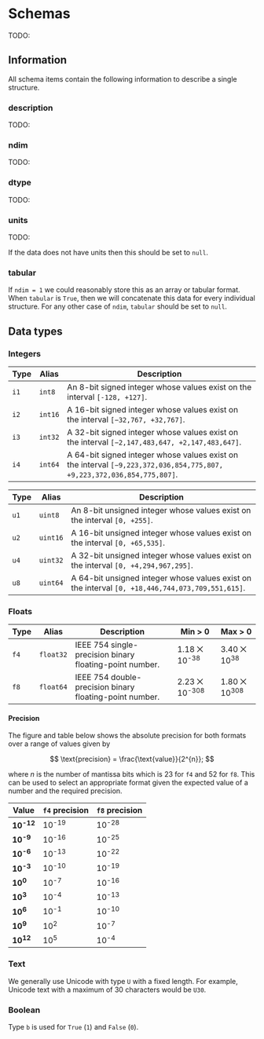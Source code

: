# Schemas

TODO:

## Information

All schema items contain the following information to describe a single structure.

### description

TODO:

### ndim

TODO:

### dtype

TODO:

### units

TODO:

If the data does not have units then this should be set to `null`.

### tabular

If `ndim = 1` we could reasonably store this as an array or tabular format.
When `tabular` is `True`, then we will concatenate this data for every individual structure.
For any other case of `ndim`, `tabular` should be set to `null`.

## Data types

### Integers

| Type | Alias | Description |
| ---- | ----- | ----------- |
| `i1` | `int8` | An 8-bit signed integer whose values exist on the interval `[-128, +127]`. |
| `i2` | `int16` | A 16-bit signed integer whose values exist on the interval `[−32,767, +32,767]`. |
| `i3` | `int32` | A 32-bit signed integer whose values exist on the interval `[−2,147,483,647, +2,147,483,647]`. |
| `i4` | `int64` | A 64-bit signed integer whose values exist on the interval `[−9,223,372,036,854,775,807, +9,223,372,036,854,775,807]`. |

| Type | Alias | Description |
| ---- | ----- | ----------- |
| `u1` | `uint8` | An 8-bit unsigned integer whose values exist on the interval `[0, +255]`. |
| `u2` | `uint16` | A 16-bit unsigned integer whose values exist on the interval `[0, +65,535]`. |
| `u4` | `uint32` | A 32-bit unsigned integer whose values exist on the interval `[0, +4,294,967,295]`. |
| `u8` | `uint64` | A 64-bit unsigned integer whose values exist on the interval `[0, +18,446,744,073,709,551,615]`. |

### Floats

| Type | Alias | Description | Min > 0 | Max > 0 |
| ---- | ----- | ----------- | ------- | ------- |
| `f4` | `float32` | IEEE 754 single-precision binary floating-point number. | 1.18 ⨉ 10<sup>-38</sup> | 3.40 ⨉ 10<sup>38</sup> |
| `f8` | `float64` | IEEE 754 double-precision binary floating-point number. | 2.23 ⨉ 10<sup>-308</sup> | 1.80 ⨉ 10<sup>308</sup> |

#### Precision

The figure and table below shows the absolute precision for both formats over a range of values given by

$$
\text{precision} = \frac{\text{value}}{2^{n}};
$$

where $n$ is the number of mantissa bits which is 23 for `f4` and 52 for `f8`.
This can be used to select an appropriate format given the expected value of a number and the required precision.

| Value | `f4` precision | `f8` precision |
| ----- | ------------- | --------------- |
|  **10<sup>-12</sup>** | 10<sup>-19</sup> | 10<sup>-28</sup> |
|  **10<sup>-9</sup>** | 10<sup>-16</sup> | 10<sup>-25</sup> |
|  **10<sup>-6</sup>** | 10<sup>-13</sup> | 10<sup>-22</sup> |
|  **10<sup>-3</sup>** | 10<sup>-10</sup> | 10<sup>-19</sup> |
|  **10<sup>0</sup>** | 10<sup>-7</sup> | 10<sup>-16</sup> |
|  **10<sup>3</sup>** | 10<sup>-4</sup> | 10<sup>-13</sup> |
|  **10<sup>6</sup>** | 10<sup>-1</sup> | 10<sup>-10</sup> |
|  **10<sup>9</sup>** | 10<sup>2</sup> | 10<sup>-7</sup> |
|  **10<sup>12</sup>** | 10<sup>5</sup> | 10<sup>-4</sup> |

<div id="container-float-precision"></div>
<script type="module">
// Set up the dimensions for the SVG container
const width = 600;
const height = 600;
const margin = { top: 20, right: 20, bottom: 50, left: 60 };
// Calculate the actual width and height available for the chart
const innerWidth = width - margin.left - margin.right;
const innerHeight = height - margin.top - margin.bottom;
// Create the SVG container
const svg = d3.select('#container-float-precision').append('svg')
  .attr('width', width)
  .attr('height', height);
// Create a group element to contain the chart and apply margins
const chartGroup = svg.append('g')
  .attr('transform', `translate(${margin.left},${margin.top})`);
// Set up scales for x and y axes
const xScale = d3.scaleLog()
  .domain([10**-12, 10**12]) // Assumes the x-values are the same for both lines
  .range([0, innerWidth])
  .base(10);
const yScale = d3.scaleLog()
  .domain([10**-29, 10**6])
  .range([innerHeight, 0])
  .base(10);
// Create line generator function
const line = d3.line()
  .x(d => xScale(d.x))
  .y(d => yScale(d.y));
// Draw x-axis
chartGroup.append('g')
  .attr('transform', `translate(0,${innerHeight})`)
  .call(d3.axisBottom(xScale).tickFormat(d3.format(".0e")));
chartGroup.append("text")
    .attr("text-anchor", "end")
    .attr("y", 560)
    .attr("x", 350)
    .attr("dy", ".75em")
    .text("Floating point value");
// Draw y-axis
chartGroup.append('g')
  .call(d3.axisLeft(yScale).tickFormat(d3.format(".0e")));
chartGroup.append("text")
    .attr("text-anchor", "end")
    .attr("y", -60)
    .attr("x", -180)
    .attr("dy", ".75em")
    .attr("transform", "rotate(-90)")
    .text("Floating point precision");
// Draw lines
// float32
chartGroup.append('path')
  .datum([{ x: 10**-12, y: 1.1920928955078125*10**-19 }, { x: 10**12, y: 119209.28955078125 }])
  .attr('fill', 'none')
  .attr('stroke', `#e41a1c`)
  .attr('stroke-width', 2)
  .attr('d', line);
chartGroup.append("text")
  .attr("transform", `translate(100,280)`)
  .attr("text-anchor", "start")
  .style("fill", "#e41a1c")
  .text("f4");
// float64
chartGroup.append('path')
  .datum([{ x: 10**-12, y: 2.220446049250313*10**-28 }, { x: 10**12, y: 0.0002220446049250313 }])
  .attr('fill', 'none')
  .attr('stroke', `#377eb8`)
  .attr('stroke-width', 2)
  .attr('d', line);
chartGroup.append("text")
  .attr("transform", `translate(100,420)`)
  .attr("text-anchor", "start")
  .style("fill", "#377eb8")
  .text("f8");
</script>

### Text

We generally use Unicode with type `U` with a fixed length.
For example, Unicode text with a maximum of 30 characters would be `U30`.

### Boolean

Type `b` is used for `True` (`1`) and `False` (`0`).
